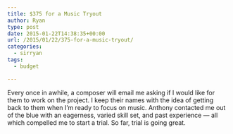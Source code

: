 ```yaml
---
title: $375 for a Music Tryout
author: Ryan
type: post
date: 2015-01-22T14:38:35+00:00
url: /2015/01/22/375-for-a-music-tryout/
categories:
  - sirryan
tags:
  - budget

---
```

Every once in awhile, a composer will email me asking if I would like for them to work on the project. I keep their names with the idea of getting back to them when I&#8217;m ready to focus on music. Anthony contacted me out of the blue with an eagerness, varied skill set, and past experience &#8212; all which compelled me to start a trial. So far, trial is going great.